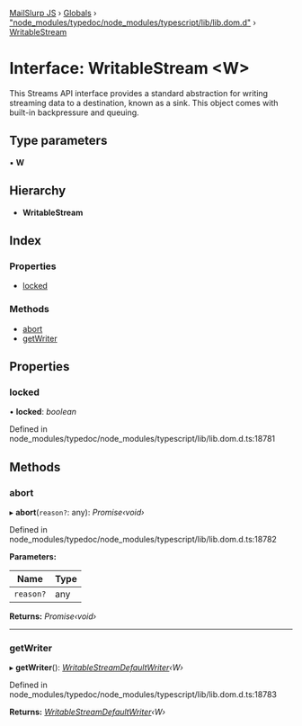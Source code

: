 [MailSlurp JS](../README.md) › [Globals](../globals.md) › ["node_modules/typedoc/node_modules/typescript/lib/lib.dom.d"](../modules/_node_modules_typedoc_node_modules_typescript_lib_lib_dom_d_.md) › [WritableStream](_node_modules_typedoc_node_modules_typescript_lib_lib_dom_d_.writablestream.md)

# Interface: WritableStream <**W**>

This Streams API interface provides a standard abstraction for writing streaming data to a destination, known as a sink. This object comes with built-in backpressure and queuing.

## Type parameters

▪ **W**

## Hierarchy

* **WritableStream**

## Index

### Properties

* [locked](_node_modules_typedoc_node_modules_typescript_lib_lib_dom_d_.writablestream.md#locked)

### Methods

* [abort](_node_modules_typedoc_node_modules_typescript_lib_lib_dom_d_.writablestream.md#abort)
* [getWriter](_node_modules_typedoc_node_modules_typescript_lib_lib_dom_d_.writablestream.md#getwriter)

## Properties

###  locked

• **locked**: *boolean*

Defined in node_modules/typedoc/node_modules/typescript/lib/lib.dom.d.ts:18781

## Methods

###  abort

▸ **abort**(`reason?`: any): *Promise‹void›*

Defined in node_modules/typedoc/node_modules/typescript/lib/lib.dom.d.ts:18782

**Parameters:**

Name | Type |
------ | ------ |
`reason?` | any |

**Returns:** *Promise‹void›*

___

###  getWriter

▸ **getWriter**(): *[WritableStreamDefaultWriter](_node_modules_typedoc_node_modules_typescript_lib_lib_dom_d_.writablestreamdefaultwriter.md)‹W›*

Defined in node_modules/typedoc/node_modules/typescript/lib/lib.dom.d.ts:18783

**Returns:** *[WritableStreamDefaultWriter](_node_modules_typedoc_node_modules_typescript_lib_lib_dom_d_.writablestreamdefaultwriter.md)‹W›*
